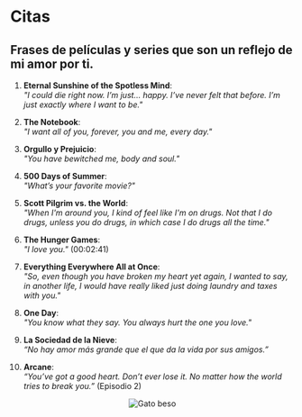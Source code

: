 # Citas

## Frases de películas y series que son un reflejo de mi amor por ti.

1. **Eternal Sunshine of the Spotless Mind**:  
   *"I could die right now. I’m just… happy. I’ve never felt that before. I’m just exactly where I want to be."*

2. **The Notebook**:  
   *"I want all of you, forever, you and me, every day."*

3. **Orgullo y Prejuicio**:  
   *"You have bewitched me, body and soul."*

4. **500 Days of Summer**:  
   *"What’s your favorite movie?"*

5. **Scott Pilgrim vs. the World**:  
   *"When I'm around you, I kind of feel like I'm on drugs. Not that I do drugs, unless you do drugs, in which case I do drugs all the time."*

6. **The Hunger Games**:  
   *"I love you."*  (00:02:41)

7. **Everything Everywhere All at Once**:  
   *"So, even though you have broken my heart yet again, I wanted to say, in another life, I would have really liked just doing laundry and taxes with you."*

8. **One Day**:  
   *"You know what they say. You always hurt the one you love."*

9. **La Sociedad de la Nieve**:  
   *“No hay amor más grande que el que da la vida por sus amigos.”*

10. **Arcane**:  
    *“You’ve got a good heart. Don’t ever lose it. No matter how the world tries to break you.”* (Episodio 2)

<div style="text-align: center;">
    <img src="https://media.tenor.com/QQTLF-JE2VcAAAAM/kiss.gif" alt="Gato beso">
</div>